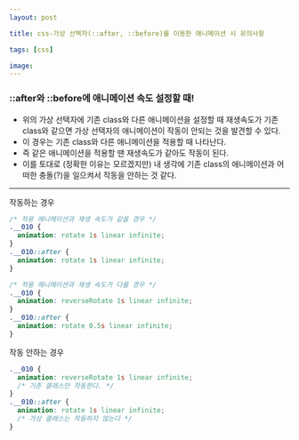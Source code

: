 ```yaml
---
layout: post

title: css-가상 선택자(::after, ::before)를 이용한 애니메이션 시 유의사항

tags: [css]

image:
---
```


### ::after와 ::before에 애니메이션 속도 설정할 때!

- 위의 가상 선택자에 기존 class와 다른 애니메이션을 설정할 때 재생속도가 기존 class와 같으면 가상 선택자의 애니메이션이 작동이 안되는 것을 발견할 수 있다.
- 이 경우는 기존 class와 다른 애니메이션을 적용할 때 나타난다.
- 즉 같은 애니메이션을 적용할 땐 재생속도가 같아도 작동이 된다.
- 이를 토대로 (정확한 이유는 모르겠지만) 내 생각에 기존 class의 애니메이션과 어떠한 충돌(?)을 일으켜서 작동을 안하는 것 같다.

---

작동하는 경우

```css
/* 적용 애니메이션과 재생 속도가 같을 경우 */
.__010 {
  animation: rotate 1s linear infinite;
}
.__010::after {
  animation: rotate 1s linear infinite;
}
```

```css
/* 적용 애니메이션과 재생 속도가 다를 경우 */
.__010 {
  animation: reverseRotate 1s linear infinite;
}
.__010::after {
  animation: rotate 0.5s linear infinite;
}
```

작동 안하는 경우

```css
.__010 {
  animation: reverseRotate 1s linear infinite;
  /* 기존 클래스만 작동한다. */
}
.__010::after {
  animation: rotate 1s linear infinite;
  /* 가상 클래스는 작동하지 않는다 */
}
```
